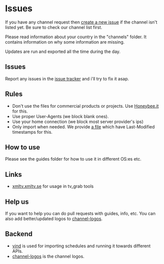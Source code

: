 Issues
==============

If you have any channel request then [create a new issue](https://github.com/xmltv-se/issues) if the channel isn't listed yet.
Be sure to check our channel list first. 

Please read information about your country in the "channels" folder. It contains information on why some information are missing.

Updates are run and exported all the time during the day.

Issues
-----------------

Report any issues in the [issue tracker](https://github.com/xmltv-se/issues) and i'll try to fix it asap.

Rules
-----------------

 * Don't use the files for commercial products or projects. Use [Honeybee.it](https://honeybee.it/vip) for this.
 * Use proper User-Agents (we block blank ones).
 * Use your home connection (we block most server provider's ips)
 * Only import when needed. We provide [a file](https://xmltv.xmltv.se/datalist.xml.gz) which have Last-Modified timestamps for this.

How to use
-----------------

Please see the guides folder for how to use it in different OS:es etc.

Links
-----------------

 * [xmltv.xmltv.se](http://xmltv.xmltv.se) for usage in tv_grab tools

Help us
-----------------

If you want to help you can do pull requests with guides, info, etc.
You can also add better/updated logos to [channel-logos](https://github.com/xmltv-se/channel-logos).

Backend
-----------------

 * [vind](https://github.com/xmltv-se/vind) is used for importing schedules and running it towards different APIs.
 * [channel-logos](https://github.com/xmltv-se/channel-logos) is the channel logos.
